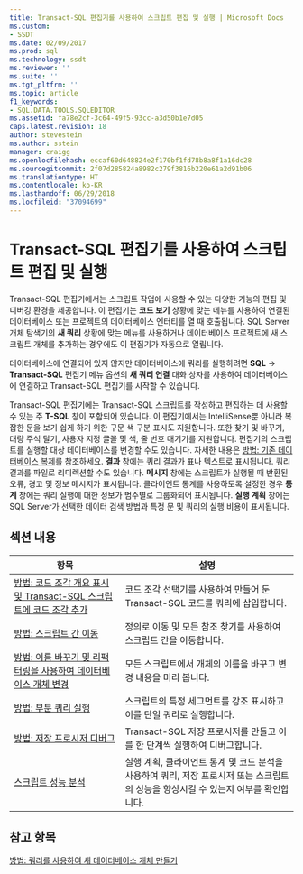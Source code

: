 ```yaml
---
title: Transact-SQL 편집기를 사용하여 스크립트 편집 및 실행 | Microsoft Docs
ms.custom:
- SSDT
ms.date: 02/09/2017
ms.prod: sql
ms.technology: ssdt
ms.reviewer: ''
ms.suite: ''
ms.tgt_pltfrm: ''
ms.topic: article
f1_keywords:
- SQL.DATA.TOOLS.SQLEDITOR
ms.assetid: fa78e2cf-3c64-49f5-93cc-a3d50b1e7d05
caps.latest.revision: 18
author: stevestein
ms.author: sstein
manager: craigg
ms.openlocfilehash: eccaf60d648824e2f170bf1fd78b8a8f1a16dc28
ms.sourcegitcommit: 2f07d285824a8982c279f3816b220e61a2d91b06
ms.translationtype: HT
ms.contentlocale: ko-KR
ms.lasthandoff: 06/29/2018
ms.locfileid: "37094699"
---
```

# <a name="use-transact-sql-editor-to-edit-and-execute-scripts"></a>Transact-SQL 편집기를 사용하여 스크립트 편집 및 실행
Transact\-SQL 편집기에서는 스크립트 작업에 사용할 수 있는 다양한 기능의 편집 및 디버깅 환경을 제공합니다. 이 편집기는 **코드 보기** 상황에 맞는 메뉴를 사용하여 연결된 데이터베이스 또는 프로젝트의 데이터베이스 엔터티를 열 때 호출됩니다. SQL Server 개체 탐색기의 **새 쿼리** 상황에 맞는 메뉴를 사용하거나 데이터베이스 프로젝트에 새 스크립트 개체를 추가하는 경우에도 이 편집기가 자동으로 열립니다.  
  
데이터베이스에 연결되어 있지 않지만 데이터베이스에 쿼리를 실행하려면 **SQL** -> **Transact\-SQL** 편집기 메뉴 옵션의 **새 쿼리 연결** 대화 상자를 사용하여 데이터베이스에 연결하고 Transact\-SQL 편집기를 시작할 수 있습니다.  
  
Transact\-SQL 편집기에는 Transact\-SQL 스크립트를 작성하고 편집하는 데 사용할 수 있는 주 **T-SQL** 창이 포함되어 있습니다. 이 편집기에서는 IntelliSense뿐 아니라 복잡한 문을 보기 쉽게 하기 위한 구문 색 구분 표시도 지원합니다. 또한 찾기 및 바꾸기, 대량 주석 달기, 사용자 지정 글꼴 및 색, 줄 번호 매기기를 지원합니다. 편집기의 스크립트를 실행할 대상 데이터베이스를 변경할 수도 있습니다. 자세한 내용은 [방법: 기존 데이터베이스 복제](../ssdt/how-to-clone-an-existing-database.md)를 참조하세요. **결과** 창에는 쿼리 결과가 표나 텍스트로 표시됩니다. 쿼리 결과를 파일로 리디렉션할 수도 있습니다. **메시지** 창에는 스크립트가 실행될 때 반환된 오류, 경고 및 정보 메시지가 표시됩니다. 클라이언트 통계를 사용하도록 설정한 경우 **통계** 창에는 쿼리 실행에 대한 정보가 범주별로 그룹화되어 표시됩니다. **실행 계획** 창에는 SQL Server가 선택한 데이터 검색 방법과 특정 문 및 쿼리의 실행 비용이 표시됩니다.  
  
## <a name="in-this-section"></a>섹션 내용  
  
|항목|설명|  
|---------|---------------|  
|[방법: 코드 조각 개요 표시 및 Transact-SQL 스크립트에 코드 조각 추가](../ssdt/how-to-outline-and-add-snippets-to-transact-sql-script.md)|코드 조각 선택기를 사용하여 만들어 둔 Transact\-SQL 코드를 쿼리에 삽입합니다.|  
|[방법: 스크립트 간 이동](../ssdt/how-to-navigate-between-scripts.md)|정의로 이동 및 모든 참조 찾기를 사용하여 스크립트 간을 이동합니다.|  
|[방법: 이름 바꾸기 및 리팩터링을 사용하여 데이터베이스 개체 변경](../ssdt/how-to-use-rename-and-refactoring-to-make-changes-to-your-database-objects.md)|모든 스크립트에서 개체의 이름을 바꾸고 변경 내용을 미리 봅니다.|  
|[방법: 부분 쿼리 실행](../ssdt/how-to-execute-a-partial-query.md)|스크립트의 특정 세그먼트를 강조 표시하고 이를 단일 쿼리로 실행합니다.|  
|[방법: 저장 프로시저 디버그](../ssdt/how-to-debug-stored-procedures.md)|Transact\-SQL 저장 프로시저를 만들고 이를 한 단계씩 실행하여 디버그합니다.|  
|[스크립트 성능 분석](../ssdt/analyze-script-performance.md)|실행 계획, 클라이언트 통계 및 코드 분석을 사용하여 쿼리, 저장 프로시저 또는 스크립트의 성능을 향상시킬 수 있는지 여부를 확인합니다.|  
  
## <a name="see-also"></a>참고 항목  
[방법: 쿼리를 사용하여 새 데이터베이스 개체 만들기](../ssdt/how-to-create-new-database-objects-using-queries.md)  
  

